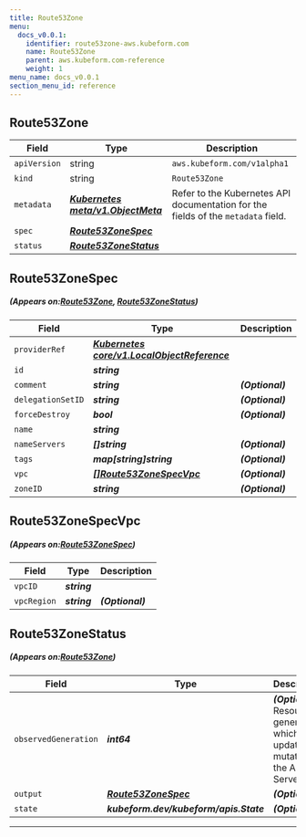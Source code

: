 ```yaml
---
title: Route53Zone
menu:
  docs_v0.0.1:
    identifier: route53zone-aws.kubeform.com
    name: Route53Zone
    parent: aws.kubeform.com-reference
    weight: 1
menu_name: docs_v0.0.1
section_menu_id: reference
---
```


## Route53Zone
| Field | Type | Description |
| ------ | ----- | ----------- |
| `apiVersion` | string | `aws.kubeform.com/v1alpha1` |
|    `kind` | string | `Route53Zone` |
| `metadata` | ***[Kubernetes meta/v1.ObjectMeta](https://kubernetes.io/docs/reference/generated/kubernetes-api/v1.13/#objectmeta-v1-meta)***|Refer to the Kubernetes API documentation for the fields of the `metadata` field.|
| `spec` | ***[Route53ZoneSpec](#Route53ZoneSpec)***||
| `status` | ***[Route53ZoneStatus](#Route53ZoneStatus)***||
## Route53ZoneSpec
##### (Appears on:[Route53Zone](#Route53Zone), [Route53ZoneStatus](#Route53ZoneStatus))
| Field | Type | Description |
| ------ | ----- | ----------- |
| `providerRef` | ***[Kubernetes core/v1.LocalObjectReference](https://kubernetes.io/docs/reference/generated/kubernetes-api/v1.13/#localobjectreference-v1-core)***||
| `id` | ***string***||
| `comment` | ***string***| ***(Optional)*** |
| `delegationSetID` | ***string***| ***(Optional)*** |
| `forceDestroy` | ***bool***| ***(Optional)*** |
| `name` | ***string***||
| `nameServers` | ***[]string***| ***(Optional)*** |
| `tags` | ***map[string]string***| ***(Optional)*** |
| `vpc` | ***[[]Route53ZoneSpecVpc](#Route53ZoneSpecVpc)***| ***(Optional)*** |
| `zoneID` | ***string***| ***(Optional)*** |
## Route53ZoneSpecVpc
##### (Appears on:[Route53ZoneSpec](#Route53ZoneSpec))
| Field | Type | Description |
| ------ | ----- | ----------- |
| `vpcID` | ***string***||
| `vpcRegion` | ***string***| ***(Optional)*** |
## Route53ZoneStatus
##### (Appears on:[Route53Zone](#Route53Zone))
| Field | Type | Description |
| ------ | ----- | ----------- |
| `observedGeneration` | ***int64***| ***(Optional)*** Resource generation, which is updated on mutation by the API Server.|
| `output` | ***[Route53ZoneSpec](#Route53ZoneSpec)***| ***(Optional)*** |
| `state` | ***kubeform.dev/kubeform/apis.State***| ***(Optional)*** |
---
